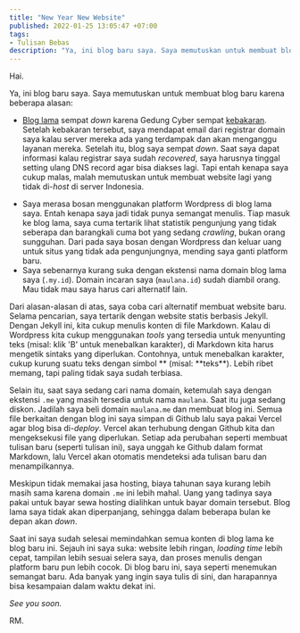```yaml
---
title: "New Year New Website"
published: 2022-01-25 13:05:47 +07:00
tags: 
- Tulisan Bebas
description: "Ya, ini blog baru saya. Saya memutuskan untuk membuat blog baru karena beberapa alasan."
---
```


Hai.

Ya, ini blog baru saya. Saya memutuskan untuk membuat blog baru karena beberapa alasan:
* [Blog lama](https://blog.maulana.my.id) sempat *down* karena Gedung Cyber sempat [kebakaran](https://www.kompas.com/tren/read/2021/12/03/085723165/4-fakta-kebakaran-gedung-cyber-jakarta-korban-hingga-penyebabnya?page=all).
Setelah kebakaran tersebut, saya mendapat email dari registrar domain saya kalau server mereka ada yang terdampak dan akan menganggu layanan mereka. Setelah itu, blog saya sempat *down*. Saat saya dapat informasi kalau registrar saya sudah *recovered*, saya harusnya tinggal setting ulang DNS record agar bisa diakses lagi. Tapi entah kenapa saya cukup malas, malah memutuskan untuk membuat website lagi yang tidak di-*host* di server Indonesia.
<!--more-->
* Saya merasa bosan menggunakan platform Wordpress di blog lama saya.
Entah kenapa saya jadi tidak punya semangat menulis. Tiap masuk ke blog lama, saya cuma tertarik lihat statistik pengunjung yang tidak seberapa dan barangkali cuma bot yang sedang *crawling*, bukan orang sungguhan. Dari pada saya bosan dengan Wordpress dan keluar uang untuk situs yang tidak ada pengunjungnya, mending saya ganti platform baru.
* Saya sebenarnya kurang suka dengan ekstensi nama domain blog lama saya (`.my.id`). Domain incaran saya (`maulana.id`) sudah diambil orang. Mau tidak mau saya harus cari alternatif lain. 

Dari alasan-alasan di atas, saya coba cari alternatif membuat website baru. Selama pencarian, saya tertarik dengan website statis berbasis Jekyll. Dengan Jekyll ini, kita cukup menulis konten di file Markdown. Kalau di Wordpress kita cukup menggunakan *tools* yang tersedia untuk menyunting teks (misal: klik 'B' untuk menebalkan karakter), di Markdown kita harus mengetik sintaks yang diperlukan. Contohnya, untuk menebalkan karakter, cukup kurung suatu teks dengan simbol \** (misal: \*\*teks\*\*). Lebih ribet memang, tapi paling tidak saya sudah terbiasa.

Selain itu, saat saya sedang cari nama domain, ketemulah saya dengan ekstensi `.me` yang masih tersedia untuk nama `maulana`. Saat itu juga sedang diskon. Jadilah saya beli domain `maulana.me` dan membuat blog ini. Semua file berkaitan dengan blog ini saya simpan di Github lalu saya pakai Vercel agar blog bisa di-*deploy*. Vercel akan terhubung dengan Github kita dan mengeksekusi file yang diperlukan. Setiap ada perubahan seperti membuat tulisan baru (seperti tulisan ini), saya unggah ke Github dalam format Markdown, lalu Vercel akan otomatis mendeteksi ada tulisan baru dan menampilkannya.

Meskipun tidak memakai jasa hosting, biaya tahunan saya kurang lebih masih sama karena domain `.me` ini lebih mahal. Uang yang tadinya saya pakai untuk bayar sewa hosting dialihkan untuk bayar domain tersebut. Blog lama saya tidak akan diperpanjang, sehingga dalam beberapa bulan ke depan akan *down*. 

Saat ini saya sudah selesai memindahkan semua konten di blog lama ke blog baru ini. Sejauh ini saya suka: website lebih ringan, *loading time* lebih cepat, tampilan lebih sesuai selera saya, dan proses menulis dengan platform baru pun lebih cocok. Di blog baru ini, saya seperti menemukan semangat baru. Ada banyak yang ingin saya tulis di sini, dan harapannya bisa kesampaian dalam waktu dekat ini.

*See you soon.*

RM.
